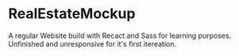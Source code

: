 # RealEstateMockup
A regular Website build with Recact and Sass for learning purposes. Unfinished and unresponsive for it's first itereation. 
